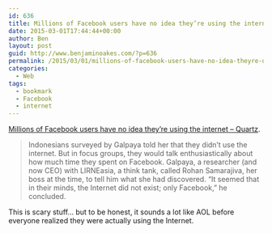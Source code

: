 ```yaml
---
id: 636
title: Millions of Facebook users have no idea they’re using the internet
date: 2015-03-01T17:44:44+00:00
author: Ben
layout: post
guid: http://www.benjaminoakes.com/?p=636
permalink: /2015/03/01/millions-of-facebook-users-have-no-idea-theyre-using-the-internet-quartz/
categories:
  - Web
tags:
  - bookmark
  - Facebook
  - internet
---
```

[Millions of Facebook users have no idea they’re using the internet – Quartz](http://qz.com/333313/milliions-of-facebook-users-have-no-idea-theyre-using-the-internet/).

> Indonesians surveyed by Galpaya told her that they didn’t use the internet. But in focus groups, they would talk enthusiastically about how much time they spent on Facebook. Galpaya, a researcher (and now CEO) with LIRNEasia, a think tank, called Rohan Samarajiva, her boss at the time, to tell him what she had discovered. “It seemed that in their minds, the Internet did not exist; only Facebook,” he concluded.

This is scary stuff... but to be honest, it sounds a lot like AOL before everyone realized they were actually using the Internet.